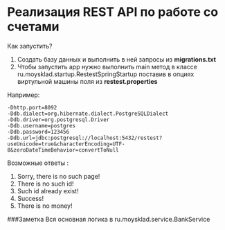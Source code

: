 # Реализация REST API по работе со счетами

Как запустить?

1. Создать базу данных и выполнить в ней запросы из **migrations.txt**
2. Чтобы запустить app нужно выполнить main метод в классе ru.moysklad.startup.RestestSpringStartup
поставив в опциях виртульной машины поля из **restest.properties** 

Например: 

    -Dhttp.port=8092
    -Ddb.dialect=org.hibernate.dialect.PostgreSQLDialect
    -Ddb.driver=org.postgresql.Driver
    -Ddb.username=postgres
    -Ddb.password=123456
    -Ddb.url=jdbc:postgresql://localhost:5432/restest?useUnicode=true&characterEncoding=UTF-8&zeroDateTimeBehavior=convertToNull

Возможные ответы :
1. Sorry, there is no such page!
2. There is no such id!
3. Such id already exist!
4. Success!
5. There is no money!

###Заметка 
Вся основная логика в ru.moysklad.service.BankService